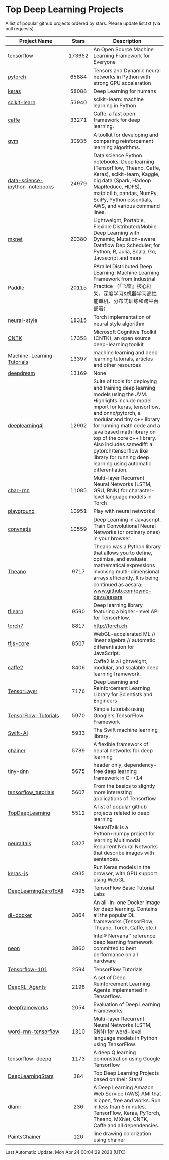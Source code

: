 # Top Deep Learning Projects
A list of popular github projects ordered by stars.
Please update list.txt (via pull requests)

|Project Name| Stars | Description |
| ---------- |:-----:| ----------- |
| [tensorflow](https://github.com/tensorflow/tensorflow) | 173652 | An Open Source Machine Learning Framework for Everyone |
| [pytorch](https://github.com/pytorch/pytorch) | 65884 | Tensors and Dynamic neural networks in Python with strong GPU acceleration |
| [keras](https://github.com/keras-team/keras) | 58088 | Deep Learning for humans |
| [scikit-learn](https://github.com/scikit-learn/scikit-learn) | 53940 | scikit-learn: machine learning in Python |
| [caffe](https://github.com/BVLC/caffe) | 33271 | Caffe: a fast open framework for deep learning. |
| [gym](https://github.com/openai/gym) | 30935 | A toolkit for developing and comparing reinforcement learning algorithms. |
| [data-science-ipython-notebooks](https://github.com/donnemartin/data-science-ipython-notebooks) | 24979 | Data science Python notebooks: Deep learning (TensorFlow, Theano, Caffe, Keras), scikit-learn, Kaggle, big data (Spark, Hadoop MapReduce, HDFS), matplotlib, pandas, NumPy, SciPy, Python essentials, AWS, and various command lines. |
| [mxnet](https://github.com/apache/mxnet) | 20380 | Lightweight, Portable, Flexible Distributed/Mobile Deep Learning with Dynamic, Mutation-aware Dataflow Dep Scheduler; for Python, R, Julia, Scala, Go, Javascript and more |
| [Paddle](https://github.com/PaddlePaddle/Paddle) | 20115 | PArallel Distributed Deep LEarning: Machine Learning Framework from Industrial Practice （『飞桨』核心框架，深度学习&机器学习高性能单机、分布式训练和跨平台部署） |
| [neural-style](https://github.com/jcjohnson/neural-style) | 18315 | Torch implementation of neural style algorithm |
| [CNTK](https://github.com/microsoft/CNTK) | 17358 | Microsoft Cognitive Toolkit (CNTK), an open source deep-learning toolkit |
| [Machine-Learning-Tutorials](https://github.com/ujjwalkarn/Machine-Learning-Tutorials) | 13397 | machine learning and deep learning tutorials, articles and other resources  |
| [deepdream](https://github.com/google/deepdream) | 13169 | None |
| [deeplearning4j](https://github.com/deeplearning4j/deeplearning4j) | 12902 | Suite of tools for deploying and training deep learning models using the JVM. Highlights include model import for keras, tensorflow, and onnx/pytorch, a modular and tiny c++ library for running math code and a java based math library on top of the core c++ library. Also includes samediff: a pytorch/tensorflow like library for running deep learning using automatic differentiation. |
| [char-rnn](https://github.com/karpathy/char-rnn) | 11085 | Multi-layer Recurrent Neural Networks (LSTM, GRU, RNN) for character-level language models in Torch |
| [playground](https://github.com/tensorflow/playground) | 10951 | Play with neural networks! |
| [convnetjs](https://github.com/karpathy/convnetjs) | 10559 | Deep Learning in Javascript. Train Convolutional Neural Networks (or ordinary ones) in your browser. |
| [Theano](https://github.com/Theano/Theano) | 9717 | Theano was a Python library that allows you to define, optimize, and evaluate mathematical expressions involving multi-dimensional arrays efficiently. It is being continued as aesara: www.github.com/pymc-devs/aesara |
| [tflearn](https://github.com/tflearn/tflearn) | 9590 | Deep learning library featuring a higher-level API for TensorFlow. |
| [torch7](https://github.com/torch/torch7) | 8817 | http://torch.ch |
| [tfjs-core](https://github.com/tensorflow/tfjs-core) | 8507 | WebGL-accelerated ML // linear algebra // automatic differentiation for JavaScript. |
| [caffe2](https://github.com/facebookarchive/caffe2) | 8406 | Caffe2 is a lightweight, modular, and scalable deep learning framework. |
| [TensorLayer](https://github.com/tensorlayer/TensorLayer) | 7176 | Deep Learning and Reinforcement Learning Library for Scientists and Engineers  |
| [TensorFlow-Tutorials](https://github.com/nlintz/TensorFlow-Tutorials) | 5970 | Simple tutorials using Google's TensorFlow Framework |
| [Swift-AI](https://github.com/Swift-AI/Swift-AI) | 5933 | The Swift machine learning library. |
| [chainer](https://github.com/chainer/chainer) | 5789 | A flexible framework of neural networks for deep learning |
| [tiny-dnn](https://github.com/tiny-dnn/tiny-dnn) | 5675 | header only, dependency-free deep learning framework in C++14 |
| [tensorflow_tutorials](https://github.com/pkmital/tensorflow_tutorials) | 5607 | From the basics to slightly more interesting applications of Tensorflow |
| [TopDeepLearning](https://github.com/aymericdamien/TopDeepLearning) | 5512 | A list of popular github projects related to deep learning |
| [neuraltalk](https://github.com/karpathy/neuraltalk) | 5327 | NeuralTalk is a Python+numpy project for learning Multimodal Recurrent Neural Networks that describe images with sentences. |
| [keras-js](https://github.com/transcranial/keras-js) | 4935 | Run Keras models in the browser, with GPU support using WebGL |
| [DeepLearningZeroToAll](https://github.com/hunkim/DeepLearningZeroToAll) | 4395 | TensorFlow Basic Tutorial Labs |
| [dl-docker](https://github.com/floydhub/dl-docker) | 3864 | An all-in-one Docker image for deep learning. Contains all the popular DL frameworks (TensorFlow, Theano, Torch, Caffe, etc.) |
| [neon](https://github.com/NervanaSystems/neon) | 3860 | Intel® Nervana™ reference deep learning framework committed to best performance on all hardware |
| [Tensorflow-101](https://github.com/sjchoi86/Tensorflow-101) | 2594 | TensorFlow Tutorials |
| [DeepRL-Agents](https://github.com/awjuliani/DeepRL-Agents) | 2198 | A set of Deep Reinforcement Learning Agents implemented in Tensorflow. |
| [deepframeworks](https://github.com/zer0n/deepframeworks) | 2054 | Evaluation of Deep Learning Frameworks |
| [word-rnn-tensorflow](https://github.com/hunkim/word-rnn-tensorflow) | 1310 | Multi-layer Recurrent Neural Networks (LSTM, RNN) for word-level language models in Python using TensorFlow. |
| [tensorflow-deepq](https://github.com/siemanko/tensorflow-deepq) | 1173 | A deep Q learning demonstration using Google Tensorflow |
| [DeepLearningStars](https://github.com/hunkim/DeepLearningStars) | 384 | Top Deep Learning Projects based on their Stars! |
| [dlami](https://github.com/ritchieng/dlami) | 236 | A Deep Learning Amazon Web Service (AWS) AMI that is open, free and works. Run in less than 5 minutes. TensorFlow, Keras, PyTorch, Theano, MXNet, CNTK, Caffe and all dependencies. |
| [PaintsChainer](https://github.com/taizan/PaintsChainer) | 120 | line drawing colorization using chainer |

Last Automatic Update: Mon Apr 24 00:04:29 2023 (UTC)
